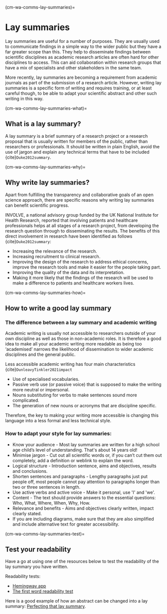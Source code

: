 (cm-wa-comms-lay-summaries)=

# Lay summaries

Lay summaries are useful for a number of purposes. 
They are usually used to communicate findings in a simple way to the wider public but they have a far greater scope than this. 
They help to disseminate findings between scientific disciplines as academic research articles are often hard for other disciplines to access.
This can aid collaboration within research groups that have a mix of specialists and other stakeholders in the same team. 

More recently, lay summaries are becoming a requirement from academic journals as part of the submission of a research article. 
However, writing lay summaries is a specific form of writing and requires training, or at least careful though, to be able to adapt your scientific abstract and other such writing in this way.

(cm-wa-comms-lay-summaries-what)=
## What is a lay summary?

A lay summary is a brief summary of a research project or a research proposal that is usually written for members of the public, rather than researchers or professionals. 
It should be written in plain English, avoid the use of jargon and explain any technical terms that have to be included {cite}`Duke2012summary`.

(cm-wa-comms-lay-summaries-why)=
## Why write lay summaries?

Apart from fulfilling the transparency and collaborative goals of an open science approach, there are specific reasons why writing lay summaries can benefit scientific progress.

INVOLVE, a national advisory group funded by the UK National Institute for Health Research, reported that involving patients and healthcare professionals helps at all stages of a research project, from developing the research question through to disseminating the results. The benefits of this direct involvement in research have been identified as follows {cite}`Duke2012summary`:
* Increasing the relevance of the research.
* Increasing recruitment to clinical research.
* Improving the design of the research to address ethical concerns, improve the research tools and make it easier for the people taking part.
* Improving the quality of the data and its interpretation.
* Making it more likely that the findings of the research will be used to make a difference to patients and healthcare workers lives.

(cm-wa-comms-lay-summaries-how)=
## How to write a good lay summary

### The difference between a lay summary and academic writing
Academic writing is usually not accessible to researchers outside of your own discipline as well as those in non-academic roles. It is therefore a good idea to make all your academic writing more readable as being too ‘academised’ narrows the likelihood of dissemination to wider academic disciplines and the general public. 

Less accessible academic writing has four main characteristics {cite}`DunleavyTinkler2021impact`
* Use of specialised vocabularies.
* Passive verb use (or passive voice) that is supposed to make the writing more neutral or impersonal.
* Nouns substituting for verbs to make sentences sound more complicated.
* The generation of new nouns or acronyms that are discipline specific. 

Therefore, the key to making your writing more accessible is changing this language into a less formal and less technical style. 

### How to adapt your style for lay summaries:
* Know your audience - Most lay summaries are written for a high school age child’s level of understanding. That's about 14 years old!
* Minimise jargon - Cut out all scientific words or, if you can’t cut them out completely, add a definition or weblink to explain the word.
* Logical structure - Introduction sentence, aims and objectives, results and conclusions.
* Shorten sentences and paragraphs - Lengthy paragraphs just put people off, most people cannot pay attention to paragraphs longer than two or three sentences in length. 
* Use active verbs and active voice - Make it personal, use 'I' and 'we'.
* Content - The text should provide answers to the essential questions: Who, What, Where, When, Why, How.
* Relevance and benefits - Aims and objectives clearly written, impact clearly stated.
* If you are including diagrams, make sure that they are also simplified and include alternative text for greater accessibility.

(cm-wa-comms-lay-summaries-test)=
## Test your readability

Have a go at using one of the resources below to test the readability of the lay summary you have written.

Readability tests:
* [Hemingway app](http://www.hemingwayapp.com/)
* [The first word readability test](http://thefirstword.co.uk/readabilitytest/)

Here is a good example of how an abstract can be changed into a lay summary: [Perfecting that lay summary](https://bitesizebio.com/10871/perfecting-that-lay-summary/).

